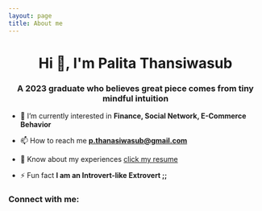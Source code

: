 ```yaml
---
layout: page
title: About me
---
```



<h1 align="center">Hi 👋, I'm Palita Thansiwasub</h1>
<h3 align="center">A 2023 graduate who believes great piece comes from tiny mindful intuition</h3>

- 🌱 I’m currently interested in **Finance, Social Network, E-Commerce Behavior**

- 📫 How to reach me **p.thanasiwasub@gmail.com**

- 📄 Know about my experiences [click my resume](https://drive.google.com/file/d/1AX9BpzVDlqBegh1NmbGraHrt7kPOV4O8/view?usp=sharing)

- ⚡ Fun fact **I am an Introvert-like Extrovert ;;**

<h3 align="left">Connect with me:</h3>
<p align="left">
</p>

